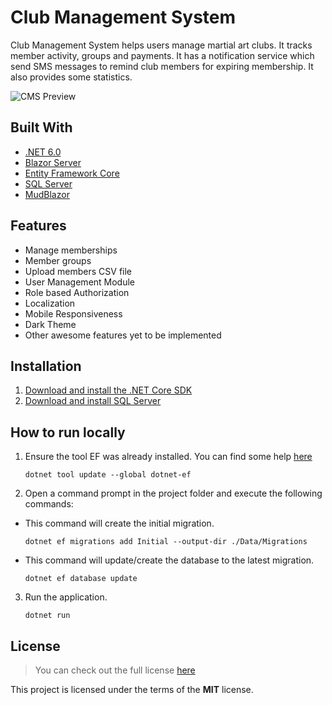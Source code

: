 Club Management System
============

Club Management System helps users manage martial art clubs. It tracks member activity,  groups and payments. It has a notification service which send SMS messages to remind club members for expiring membership. It also provides some statistics.

![CMS Preview](https://github.com/TheDayIsMyEnemy/ClubManagementSystem/blob/main/screenshots/dashboard.png)

## Built With

- [.NET 6.0](https://dotnet.microsoft.com/en-us/download/dotnet/6.0)
- [Blazor Server](https://learn.microsoft.com/en-us/aspnet/core/blazor/?view=aspnetcore-6.0#blazor-server)
- [Entity Framework Core](https://learn.microsoft.com/en-us/ef/core)
- [SQL Server](https://www.microsoft.com/en-us/sql-server/sql-server-downloads)
- [MudBlazor](https://mudblazor.com)

## Features

- Manage memberships
- Member groups
- Upload members CSV file
- User Management Module
- Role based Authorization
- Localization
- Mobile Responsiveness
- Dark Theme
- Other awesome features yet to be implemented

## Installation

1. [Download and install the .NET Core SDK](https://dotnet.microsoft.com/download)
2. [Download and install SQL Server](https://go.microsoft.com/fwlink/p/?linkid=866662)

## How to run locally
1. Ensure the tool EF was already installed. You can find some help [here](https://docs.microsoft.com/ef/core/miscellaneous/cli/dotnet)

    ```
    dotnet tool update --global dotnet-ef
    ```

2. Open a command prompt in the project folder and execute the following commands:

  - This command will create the initial migration.
    ```
    dotnet ef migrations add Initial --output-dir ./Data/Migrations
    ```

  - This command will update/create the database to the latest migration.
    ```
    dotnet ef database update 
    ```  

3. Run the application.
    ```
    dotnet run
    ```

## License
>You can check out the full license [here](https://github.com/TheDayIsMyEnemy/ClubManagementSystem/blob/main/LICENSE)

This project is licensed under the terms of the **MIT** license.
